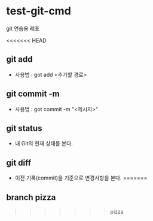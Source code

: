 # test-git-cmd

git 연습용 레포

<<<<<<< HEAD
## git add

-   사용법 : got add <추가할 경로>

## git commit -m

-   사용법 : got commit -m "<메시지>"

## git status

-   내 Git의 현재 상태를 본다.

## git diff

-   이전 기록(commit)을 기준으로 변경사항을 본다.
=======
## branch pizza
>>>>>>> pizza
